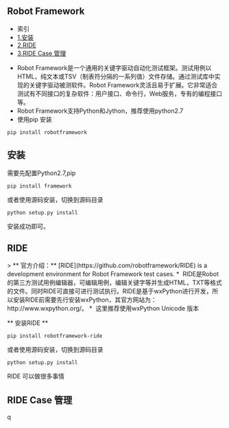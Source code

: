 ## Robot Framework
* 索引
* [1.安装](#1)
* [2.RIDE](#2)
* [3.RIDE Case 管理](#3)


>  
* Robot Framework是一个通用的关键字驱动自动化测试框架。测试用例以HTML，纯文本或TSV（制表符分隔的一系列值）文件存储。通过测试库中实现的关键字驱动被测软件。Robot Framework灵活且易于扩展。它非常适合测试有不同接口的复杂软件：用户接口、命令行，Web服务，专有的编程接口等。
* Robot Framework支持Python和Jython，推荐使用python2.7
*  使用pip 安装  

```
pip install robotframework
```
<h2 id="1">安装</h3>

需要先配置Python2.7,pip  
```
pip install framework
```
或者使用源码安装，切换到源码目录
```
python setup.py install
```
安装成功即可。

<h2 id="2">RIDE</h3>
> ** 官方介绍：** [RIDE](https://github.com/robotframework/RIDE) is a development environment for Robot Framework test cases.     
*   RIDE是Robot的第三方测试用例编辑器，可编辑用例，编辑关键字等并生成HTML，TXT等格式的文件。同时RIDE可直接可进行测试执行。RIDE是基于wxPython进行开发，所以安装RIDE前需要先行安装wxPython，其官方网站为：http://www.wxpython.org/。
*   这里推荐使用wxPython  Unicode 版本

 

** 安装RIDE **
```
pip install robotframework-ride
```
或者使用源码安装，切换到源码目录

```
python setup.py install
```

RIDE 可以做很多事情
<h2 id="3">RIDE Case 管理</h3>


q

